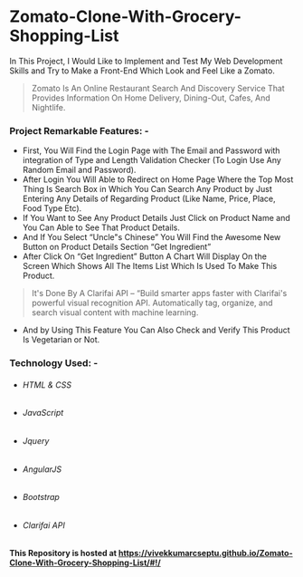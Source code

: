 # Zomato-Clone-With-Grocery-Shopping-List
In This Project, I Would Like to Implement and Test My Web Development Skills and Try to Make a Front-End Which Look and Feel Like a Zomato. 
>Zomato Is An Online Restaurant Search And Discovery Service That Provides Information On Home Delivery, Dining-Out, Cafes, And Nightlife.
### Project Remarkable Features: -
- First, You Will Find the Login Page with The Email and Password with integration of Type and Length Validation Checker (To Login Use Any Random Email and Password).
- After Login You Will Able to Redirect on Home Page Where the Top Most Thing Is Search Box in Which You Can Search Any Product by Just Entering Any Details of Regarding Product (Like Name, Price, Place, Food Type Etc).
- If You Want to See Any Product Details Just Click on Product Name and You Can Able to See That Product Details.
- And If You Select “Uncle"s Chinese” You Will Find the Awesome New Button on Product Details Section “Get Ingredient”
- After Click On “Get Ingredient” Button A Chart Will Display On the Screen Which Shows All The Items List Which Is Used To Make This Product. 

>It's Done By A Clarifai API – “Build smarter apps faster with Clarifai's powerful visual recognition API. Automatically tag, organize, and search visual content with machine learning.
- And by Using This Feature You Can Also Check and Verify This Product Is Vegetarian or Not.

### Technology Used: -
* ###### HTML & CSS
* ###### JavaScript
* ###### Jquery 
* ###### AngularJS
* ###### Bootstrap
* ###### Clarifai API 

#### This Repository is hosted at https://vivekkumarcseptu.github.io/Zomato-Clone-With-Grocery-Shopping-List/#!/
